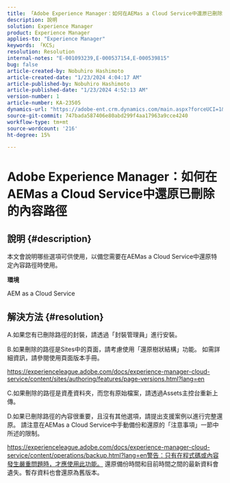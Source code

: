 ```yaml
---
title: 「Adobe Experience Manager：如何在AEMas a Cloud Service中還原已刪除的內容路徑」
description: 說明
solution: Experience Manager
product: Experience Manager
applies-to: "Experience Manager"
keywords: 「KCS」
resolution: Resolution
internal-notes: "E-001093239,E-000537154,E-000539815"
bug: false
article-created-by: Nobuhiro Hashimoto
article-created-date: "1/23/2024 4:04:17 AM"
article-published-by: Nobuhiro Hashimoto
article-published-date: "1/23/2024 4:52:13 AM"
version-number: 1
article-number: KA-23505
dynamics-url: "https://adobe-ent.crm.dynamics.com/main.aspx?forceUCI=1&pagetype=entityrecord&etn=knowledgearticle&id=3792d478-a4b9-ee11-a569-6045bd0065b6"
source-git-commit: 747bada587406e80abd299f4aa17963a9cce4240
workflow-type: tm+mt
source-wordcount: '216'
ht-degree: 15%

---
```


# Adobe Experience Manager：如何在AEMas a Cloud Service中還原已刪除的內容路徑

## 說明 {#description}


本文會說明哪些選項可供使用，以備您需要在AEMas a Cloud Service中還原特定內容路徑時使用。



<b>環境</b>

AEM as a Cloud Service


## 解決方法 {#resolution}


A.如果您有已刪除路徑的封裝，請透過「封裝管理員」進行安裝。

B.如果刪除的路徑是Sites中的頁面，請考慮使用「還原樹狀結構」功能。 如需詳細資訊，請參閱使用頁面版本手冊。

https://experienceleague.adobe.com/docs/experience-manager-cloud-service/content/sites/authoring/features/page-versions.html?lang=en

C.如果刪除的路徑是資產資料夾，而您有原始檔案，請透過Assets主控台重新上傳。

D.如果已刪除路徑的內容很重要，且沒有其他選項，請提出支援案例以進行完整還原。 請注意在AEMas a Cloud Service中手動備份和還原的「注意事項」一節中所述的限制。

https://experienceleague.adobe.com/docs/experience-manager-cloud-service/content/operations/backup.html?lang=en警告：只有在程式碼或內容發生嚴重問題時，才應使用此功能。 還原備份時間和目前時間之間的最新資料會遺失。暫存資料也會還原為舊版本。

